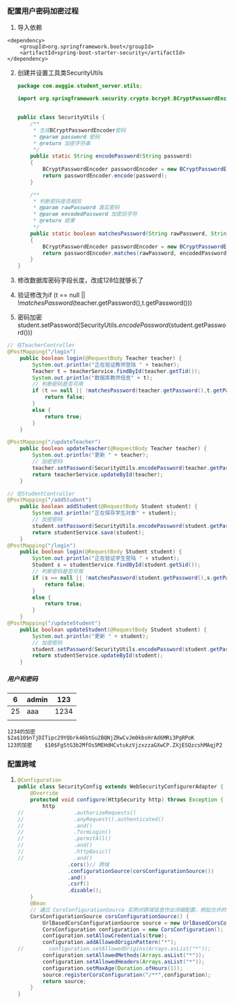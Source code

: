 ### 配置用户密码加密过程

1. 导入依赖

```
<dependency>
    <groupId>org.springframework.boot</groupId>
    <artifactId>spring-boot-starter-security</artifactId>
</dependency>
```

2. 创建并设置工具类SecurityUtils

   ```java
   package com.auggie.student_server.utils;
   
   import org.springframework.security.crypto.bcrypt.BCryptPasswordEncoder;
   
   
   public class SecurityUtils {
       /**
        * 生成BCryptPasswordEncoder密码
        * @param password 密码
        * @return 加密字符串
        */
       public static String encodePassword(String password)
       {
           BCryptPasswordEncoder passwordEncoder = new BCryptPasswordEncoder();
           return passwordEncoder.encode(password);
       }
   
       /**
        * 判断密码是否相同
        * @param rawPassword 真实密码
        * @param encodedPassword 加密后字符
        * @return 结果
        */
       public static boolean matchesPassword(String rawPassword, String encodedPassword)
       {
           BCryptPasswordEncoder passwordEncoder = new BCryptPasswordEncoder();
           return passwordEncoder.matches(rawPassword, encodedPassword);
       }
   }
   
   ```

3. 修改数据库密码字段长度，改成128位就够长了

4. 验证修改为if (t == null || !*matchesPassword*(teacher.getPassword(),t.getPassword())) 

5. 密码加密student.setPassword(SecurityUtils.*encodePassword*(student.getPassword()))

```java
// 在TeacherController
@PostMapping("/login")
    public boolean login(@RequestBody Teacher teacher) {
        System.out.println("正在验证教师登陆 " + teacher);
        Teacher t = teacherService.findById(teacher.getTid());
        System.out.println("数据库教师信息" + t);
        // 判断密码是否可用
        if (t == null || !matchesPassword(teacher.getPassword(),t.getPassword())) {
            return false;
        }
        else {
            return true;
        }
    }

@PostMapping("/updateTeacher")
    public boolean updateTeacher(@RequestBody Teacher teacher) {
        System.out.println("更新 " + teacher);
        // 加密密码
        teacher.setPassword(SecurityUtils.encodePassword(teacher.getPassword()));
        return teacherService.updateById(teacher);
    }
```

```java
// 在StudentController
@PostMapping("/addStudent")
    public boolean addStudent(@RequestBody Student student) {
        System.out.println("正在保存学生对象" + student);
        // 加密密码
        student.setPassword(SecurityUtils.encodePassword(student.getPassword()));
        return studentService.save(student);
    }
@PostMapping("/login")
    public boolean login(@RequestBody Student student) {
        System.out.println("正在验证学生登陆 " + student);
        Student s = studentService.findById(student.getSid());
        // 判断密码是否可用
        if (s == null || !matchesPassword(student.getPassword(),s.getPassword())) {
            return false;
        }
        else {
            return true;
        }
    }
@PostMapping("/updateStudent")
    public boolean updateStudent(@RequestBody Student student) {
        System.out.println("更新 " + student);
        // 加密密码
        student.setPassword(SecurityUtils.encodePassword(student.getPassword()));
        return studentService.updateById(student);
    }
```







##### 用户和密码



| 6    | admin | 123  |
| ---- | ----- | ---- |
| 25   | aaa   | 1234 |
|      |       |      |

```
1234的加密   $2a$10$nTjDITipc29YQbrk46btGu2BQNjZRwCvJm0kbsHrAd6MRi3PgRPoK
123的加密    $10$FgStG3b2MfOs5MEHdHCvtukzVjzxzzaGXwCP.ZXjESQzcshMAqjP2
```



### 配置跨域

1. ```java
   @Configuration
   public class SecurityConfig extends WebSecurityConfigurerAdapter {
       @Override
       protected void configure(HttpSecurity http) throws Exception {
           http
   //                .authorizeRequests()
   //                .anyRequest().authenticated()
   //                .and()
   //                .formLogin()
   //                .permitAll()
   //                .and()
   //                .httpBasic()
   //                .and()
                   .cors()// 跨域
                   .configurationSource(corsConfigurationSource())
                   .and()
                   .csrf()
                   .disable();
       }
       @Bean
       // 通过 CorsConfigurationSource 实例对跨域信息作出详细配置，例如允许的请求来源、允许的请求方法、允许通过的请求头、探测请求的有效期、需要处理的路径等
       CorsConfigurationSource corsConfigurationSource() {
           UrlBasedCorsConfigurationSource source = new UrlBasedCorsConfigurationSource();
           CorsConfiguration configuration = new CorsConfiguration();
           configuration.setAllowCredentials(true);
           configuration.addAllowedOriginPattern("*");
   //        configuration.setAllowedOrigins(Arrays.asList("*"));
           configuration.setAllowedMethods(Arrays.asList("*"));
           configuration.setAllowedHeaders(Arrays.asList("*"));
           configuration.setMaxAge(Duration.ofHours(1));
           source.registerCorsConfiguration("/**",configuration);
           return source;
       }
   }
   ```



